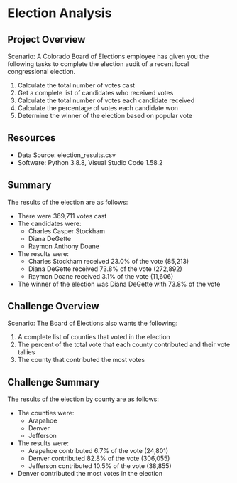 # Election Analysis

## Project Overview
Scenario: A Colorado Board of Elections employee has given you the following tasks to complete the election audit of a recent local congressional election.

1. Calculate the total number of votes cast
2. Get a complete list of candidates who received votes
3. Calculate the total number of votes each candidate received
4. Calculate the percentage of votes each candidate won
5. Determine the winner of the election based on popular vote

## Resources
* Data Source: election_results.csv
* Software: Python 3.8.8, Visual Studio Code 1.58.2

## Summary
The results of the election are as follows:
- There were 369,711 votes cast
- The candidates were:
  - Charles Casper Stockham
  - Diana DeGette
  - Raymon Anthony Doane
- The results were:
  - Charles Stockham received 23.0% of the vote (85,213)
  - Diana DeGette received 73.8% of the vote (272,892)
  - Raymon Doane received 3.1% of the vote (11,606)
- The winner of the election was Diana DeGette with 73.8% of the vote

## Challenge Overview
Scenario: The Board of Elections also wants the following:
1. A complete list of counties that voted in the election
2. The percent of the total vote that each county contributed and their vote tallies
3. The county that contributed the most votes

## Challenge Summary
The results of the election by county are as follows:
- The counties were:
  - Arapahoe
  - Denver
  - Jefferson
- The results were:
  - Arapahoe contributed 6.7% of the vote (24,801)
  - Denver contributed 82.8% of the vote (306,055)
  - Jefferson contributed 10.5% of the vote (38,855)
 - Denver contributed the most votes in the election
